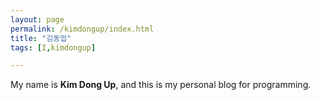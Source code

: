 ```yaml
---
layout: page
permalink: /kimdongup/index.html
title: "김동업"
tags: [I,kimdongup]

---
```


My name is **Kim Dong Up**, and this is my personal blog for programming.  
